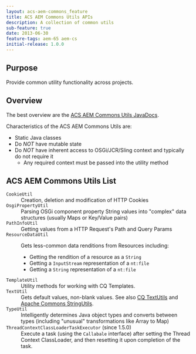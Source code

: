 ```yaml
---
layout: acs-aem-commons_feature
title: ACS AEM Commons Utils APIs
description: A collection of common utils
sub-feature: true
date: 2013-06-30
feature-tags: aem-65 aem-cs
initial-release: 1.0.0
---
```


## Purpose

Provide common utility functionality across projects.

## Overview

The best overview are the [ACS AEM Commons Utils JavaDocs](/acs-aem-commons/apidocs/com/adobe/acs/commons/util/package-summary.html).

Characteristics of the ACS AEM Commons Utils are:

* Static Java classes
* Do *NOT* have mutable state
* Do *NOT* have inherent access to OSGi/JCR/Sling context and typically do not require it
  * Any required context must be passed into the utility method

## ACS AEM Commons Utils List

<dl>
    <dt><code>CookieUtil</code></dt>
    <dd>Creation, deletion and modification of <span class="caps">HTTP</span> Cookies</dd>
    <dt><code>OsgiPropertyUtil</code></dt>
    <dd>Parsing OSGi component property String values into "complex" data structures (usually Maps or Key/Value pairs)</dd>
    <dt><code>PathInfoUtil</code></dt>
    <dd>Getting values from a <span class="caps">HTTP</span> Request's Path and Query Params</dd>
    <dt><code>ResourceDataUtil</code></dt>
    <dd><p>Gets less-common data renditions from Resources including:</p>
<ul>
    <li>Getting the rendition of a resource as a <code>String</code></li>
    <li>Getting a <code>InputStream</code> representation of a <code>nt:file</code></li>
    <li>Getting a <code>String</code> representation of a <code>nt:file</code></li></ul></dd>
    <dt><code>TemplateUtil</code></dt>
    <dd>Utility methods for working with CQ Templates.</dd>
    <dt><code>TextUtil</code></dt>
    <dd>Gets default values, non-blank values. See also <a href="https://helpx.adobe.com/experience-manager/6-5/sites/developing/using/reference-materials/javadoc/com/day/text/TextUtils.html" target="_blank">CQ TextUtils</a> and <a href="http://commons.apache.org/proper/commons-lang/apidocs/org/apache/commons/lang3/StringUtils.html" target="_blank">Apache Commons StringUtils</a>.</dd>
    <dt><code>TypeUtil</code></dt>
    <dd>Intelligently determines Java object types and converts between types (including "unusual" transformations like Array to Map)</dd>
    <dt><code>ThreadContextClassLoaderTaskExecutor</code> (since 1.5.0)</dt>
    <dd>Execute a task (using the <code>Callabale</code> interface) after setting the Thread Context ClassLoader, and then resetting it upon completion of the task.</dd>
</dl>
